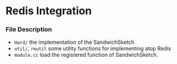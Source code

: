# Redis Integration

### File Description
* `Hard/` the implementation of the SandwichSketch
* `util/`, `rmutil` some utility functions for implementing atop Redis
* `module.cc` load the registered function of SandwichSketch.